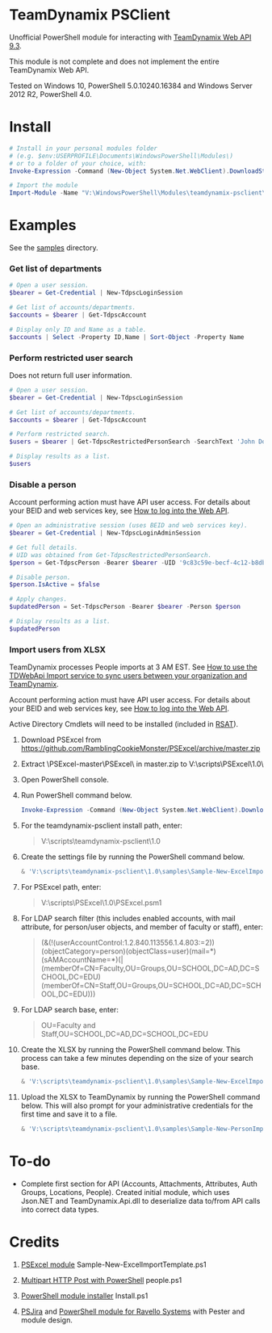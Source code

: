 TeamDynamix PSClient
=============
Unofficial PowerShell module for interacting with [TeamDynamix Web API 9.3](https://app.teamdynamix.com/TDWebApi).

This module is not complete and does not implement the entire TeamDynamix Web API.

Tested on Windows 10, PowerShell 5.0.10240.16384 and Windows Server 2012 R2, PowerShell 4.0.

Install
=======

```powershell
# Install in your personal modules folder
# (e.g. $env:USERPROFILE\Documents\WindowsPowerShell\Modules\)
# or to a folder of your choice, with:
Invoke-Expression -Command (New-Object System.Net.WebClient).DownloadString('https://raw.github.com/dindoliboon/teamdynamix-psclient/master/Install.ps1')

# Import the module
Import-Module -Name "V:\WindowsPowerShell\Modules\teamdynamix-psclient\teamdynamix-psclient"
```

Examples
=======
See the [samples](https://github.com/dindoliboon/teamdynamix-psclient/tree/master/samples) directory.

### Get list of departments

```powershell
# Open a user session.
$bearer = Get-Credential | New-TdpscLoginSession

# Get list of accounts/departments.
$accounts = $bearer | Get-TdpscAccount

# Display only ID and Name as a table.
$accounts | Select -Property ID,Name | Sort-Object -Property Name
```

### Perform restricted user search
Does not return full user information.

```powershell
# Open a user session.
$bearer = Get-Credential | New-TdpscLoginSession

# Get list of accounts/departments.
$accounts = $bearer | Get-TdpscAccount

# Perform restricted search.
$users = $bearer | Get-TdpscRestrictedPersonSearch -SearchText 'John Doe'

# Display results as a list.
$users
```

### Disable a person
Account performing action must have API user access. For details about your BEID and web services key, see [How to log into the Web API](https://solutions.teamdynamix.com/TDClient/KB/ArticleDet?ID=1715).

```powershell
# Open an administrative session (uses BEID and web services key).
$bearer = Get-Credential | New-TdpscLoginAdminSession

# Get full details.
# UID was obtained from Get-TdpscRestrictedPersonSearch.
$person = Get-TdpscPerson -Bearer $bearer -UID '9c83c59e-becf-4c12-b8db-09f6c022ef58'

# Disable person.
$person.IsActive = $false

# Apply changes.
$updatedPerson = Set-TdpscPerson -Bearer $bearer -Person $person

# Display results as a list.
$updatedPerson
```

### Import users from XLSX
TeamDynamix processes People imports at 3 AM EST. See [How to use the TDWebApi Import service to sync users between your organization and TeamDynamix](https://solutions.teamdynamix.com/TDClient/KB/ArticleDet?ID=4191).

Account performing action must have API user access. For details about your BEID and web services key, see [How to log into the Web API](https://solutions.teamdynamix.com/TDClient/KB/ArticleDet?ID=1715).

Active Directory Cmdlets will need to be installed (included in [RSAT](https://www.microsoft.com/en-us/download/details.aspx?id=45520)).

1. Download PSExcel from
   https://github.com/RamblingCookieMonster/PSExcel/archive/master.zip

2. Extract \PSExcel-master\PSExcel\ in master.zip to V:\scripts\PSExcel\1.0\

3. Open PowerShell console.

4. Run PowerShell command below.
   ```powershell
   Invoke-Expression -Command (New-Object System.Net.WebClient).DownloadString('https://raw.github.com/dindoliboon/teamdynamix-psclient/master/Install.ps1')
   ```

5. For the teamdynamix-psclient install path, enter:
   > V:\scripts\teamdynamix-psclient\1.0

6. Create the settings file by running the PowerShell command below.
   ```powershell
   & 'V:\scripts\teamdynamix-psclient\1.0\samples\Sample-New-ExcelImportTemplate.ps1'
   ```

7. For PSExcel path, enter:
   > V:\scripts\PSExcel\1.0\PSExcel.psm1

8. For LDAP search filter (this includes enabled accounts, with mail attribute, for person/user objects, and member of faculty or staff), enter:
   > (&(!(userAccountControl:1.2.840.113556.1.4.803:=2))(objectCategory=person)(objectClass=user)(mail=\*)(sAMAccountName=\*)(|(memberOf=CN=Faculty,OU=Groups,OU=SCHOOL,DC=AD,DC=SCHOOL,DC=EDU)(memberOf=CN=Staff,OU=Groups,OU=SCHOOL,DC=AD,DC=SCHOOL,DC=EDU)))

9. For LDAP search base, enter:
   > OU=Faculty and Staff,OU=SCHOOL,DC=AD,DC=SCHOOL,DC=EDU

10. Create the XLSX by running the PowerShell command below. This process can take a few minutes depending on the size of your search base.
    ```powershell
    & 'V:\scripts\teamdynamix-psclient\1.0\samples\Sample-New-ExcelImportTemplate.ps1'
    ```

11. Upload the XLSX to TeamDynamix by running the PowerShell command below. This will also prompt for your administrative credentials for the first time and save it to a file.
    ```powershell
    & 'V:\scripts\teamdynamix-psclient\1.0\samples\Sample-New-PersonImport.ps1'
    ```

To-do
=======
* Complete first section for API (Accounts, Attachments, Attributes, Auth Groups, Locations, People). Created initial module, which uses Json.NET and TeamDynamix.Api.dll to deserialize data to/from API calls into correct data types.

Credits
=======
1. [PSExcel module](https://github.com/RamblingCookieMonster/PSExcel)
Sample-New-ExcelImportTemplate.ps1

2. [Multipart HTTP Post with PowerShell](http://stackoverflow.com/questions/25075010/upload-multiple-files-from-powershell-script/34771519)
people.ps1

3. [PowerShell module installer](https://github.com/lzybkr/TabExpansionPlusPlus) Install.ps1

4. [PSJira](https://github.com/replicaJunction/PSJira) and [PowerShell module for Ravello Systems](https://github.com/lucdekens/Ravello) with Pester and module design.
